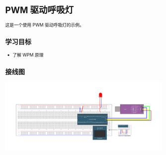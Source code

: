 # PWM 驱动呼吸灯

这是一个使用 PWM 驱动呼吸灯的示例。

## 学习目标

- 了解 WPM 原理

## 接线图

![](../../images/6-3%20PWM驱动LED呼吸灯.jpg)
